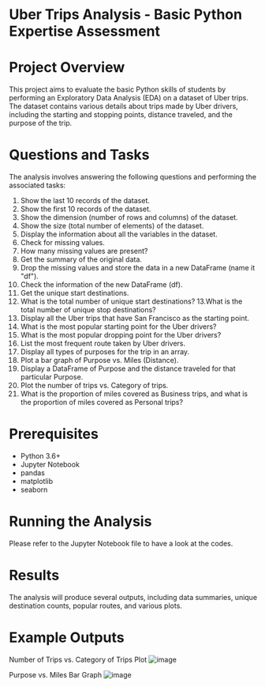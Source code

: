 # Uber Trips Analysis - Basic Python Expertise Assessment
# Project Overview 
This project aims to evaluate the basic Python skills of students by performing an Exploratory Data Analysis (EDA) on a dataset of Uber trips. The dataset contains various details about trips made by Uber drivers, including the starting and stopping points, distance traveled, and the purpose of the trip.
# Questions and Tasks
The analysis involves answering the following questions and performing the associated tasks:

1. Show the last 10 records of the dataset.
2. Show the first 10 records of the dataset.
3. Show the dimension (number of rows and columns) of the dataset.
4. Show the size (total number of elements) of the dataset.
5. Display the information about all the variables in the dataset.
6. Check for missing values.
7. How many missing values are present?
8. Get the summary of the original data.
9. Drop the missing values and store the data in a new DataFrame (name it "df").
10. Check the information of the new DataFrame (df).
11. Get the unique start destinations.
12. What is the total number of unique start destinations?
13.What is the total number of unique stop destinations?
14. Display all the Uber trips that have San Francisco as the starting point.
15. What is the most popular starting point for the Uber drivers?
16. What is the most popular dropping point for the Uber drivers?
17. List the most frequent route taken by Uber drivers.
18. Display all types of purposes for the trip in an array.
19. Plot a bar graph of Purpose vs. Miles (Distance).
20. Display a DataFrame of Purpose and the distance traveled for that particular Purpose.
21. Plot the number of trips vs. Category of trips.
22. What is the proportion of miles covered as Business trips, and what is the proportion of miles covered as Personal trips?
# Prerequisites
* Python 3.6+
* Jupyter Notebook
* pandas
* matplotlib
* seaborn
# Running the Analysis
Please refer to the Jupyter Notebook file to have a look at the codes.
# Results
The analysis will produce several outputs, including data summaries, unique destination counts, popular routes, and various plots.
# Example Outputs
Number of Trips vs. Category of Trips Plot
![image](https://github.com/nit-stack/Uber-Trips-Analysis---Basic-Python-Expertise-Assessment/assets/174468592/8032b9d0-8b83-4de0-98fe-b35511a90109)

Purpose vs. Miles Bar Graph
![image](https://github.com/nit-stack/Uber-Trips-Analysis---Basic-Python-Expertise-Assessment/assets/174468592/2dafd1bd-5aed-42ec-aa37-da261d4ca13e)

